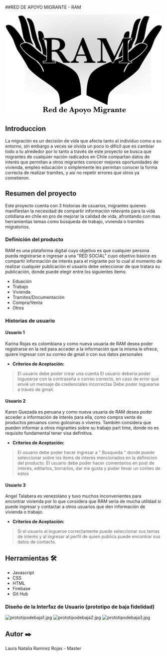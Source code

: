 ##RED DE APOYO MIGRANTE - RAM

 ![logo.png](./src/assets/img/RAM.png)                                 
## Introduccion

 La migración es un decisión de vida que afecta tanto al individuo como a su entorno, sin embargo a veces se olvida un poco lo difícil que es cambiar todo a tu alrededor por lo tanto a través de este proyecto se busca que migrantes de cualquier nación radicados en Chile compartan datos de interés que permitan a otros migrantes conocer mejores oportunidades de vivienda, empleo educación o simplemente les permitan conocer la forma correcta de realizar tramites, y así no repetir errores que otros ya cometieron.
 
## Resumen del proyecto

Este proyecto cuenta con 3 historias de usuarios, migrantes quienes manifiestan la necesidad de compartir información relevante para la vida cotidiana en chile en pro de mejorar la calidad de vida, afrontando con mas herramientas temas como búsqueda de trabajo, vivienda o tramites migratorios. 


### Definición del producto

RAM es una plataforma digital cuyo objetivo es que cualquier persona pueda registrarse e ingresar a una "RED SOCIAL" cuyo objetivo básico es compartir información de interés para el migrante por lo cual al momento de realizar cualquier publicación el usuario debe seleccionar de que tratara su publicación, donde puede elegir entre los siguientes ítems:

* Eduación
* Trabajo
* Vivienda
* Tramites/Documentación
* Compra/Venta
* Otros


### Historias de usuario

#### Usuario 1

Karina Rojas es colombiana y como nueva usuaria de RAM desea poder registrarse en la red para acceder a la información que la misma le ofrece, quiere ingresar con su correo de gmail o con sus datos personales

- **Criterios de Aceptación:** 
>El usuario debe poder crear una cuenta 
>El usuario debería poder loguearse con la contraseña o correo correcto, en caso de error que envié un mensaje   de credenciales incorrectas
>Debe poder loguearse a través de gmail.

#### Usuario 2

Karen Quezada es peruana y como nueva usuaria de RAM desea poder acceder a información de interés para ella, como compra venta de productos peruanos como golosinas o víveres. También considera que pueden informar a otros migrantes sobre su trabajo part time, donde no es requisito fundamental tener visa definitiva.

- **Criterios de Aceptación:** 
>El usuario debe poder hacer ingresar a " Busqueda " donde puede seleccionar sobre los ítems de interes mencionados en la definicion del producto.
>El usuario debe poder hacer comentarios en post de interés, editarlos, borrarlos, dar me gusta y poder llevar   un conteo de estos

#### Usuario 3
Angel Talabera es venezolano y tuvo muchos inconvenientes para encontrar vivienda por lo que considera que RAM seria de mucha utilidad si puede ingresar y contactar a otros usuarios que den información de vivienda o trabajo. 


- **Criterios de Aceptación:** 
>Si el usuario al loguerse correctamente puede seleccionar sus temas de interés y al ingresar al perfil de quien publica puede encontrar sus datos de contacto. 


## Herramientas 🛠️
* Javascript
* CSS
* HTML
* Firebase
* Git Hub


### Diseño de la Interfaz de Usuario (prototipo de baja fidelidad)

![prototipodebaja1.jpg](./src/assets/img/prototipodebaja1.jpg)
![prototipodebaja2.jpg](./src/assets/img/prototipodebaja2.jpg)
![prototipodebaja3.jpg](./src/assets/img/prototipodebaja3.jpg)

## Autor ✒️
Laura Natalia Ramirez Rojas - Master




